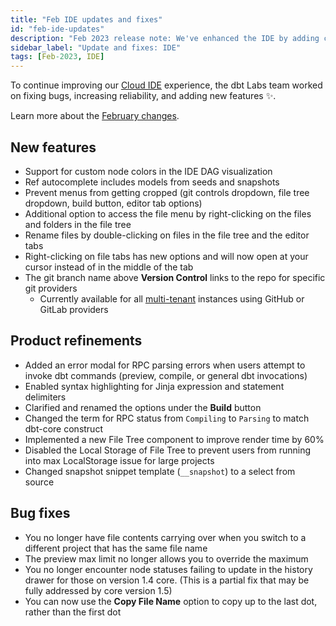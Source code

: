```yaml
---
title: "Feb IDE updates and fixes"
id: "feb-ide-updates"
description: "Feb 2023 release note: We've enhanced the IDE by adding custom node colors in the DAG, ref autocomplete, double-click files to rename them, add link to repo from the branch name, enabled syntax highlighting for jinja, improve file tree render time, and more."
sidebar_label: "Update and fixes: IDE"
tags: [Feb-2023, IDE]
---
```


To continue improving our [Cloud IDE](/docs/cloud/dbt-cloud-ide/develop-in-the-cloud) experience, the dbt Labs team worked on fixing bugs, increasing reliability, and adding new features ✨.

Learn more about the [February changes](https://getdbt.slack.com/archives/C03SAHKKG2Z/p1677605383451109). 

## New features 

- Support for custom node colors in the IDE DAG visualization
- Ref autocomplete includes models from seeds and snapshots
- Prevent menus from getting cropped (git controls dropdown, file tree dropdown, build button, editor tab options)
- Additional option to access the file menu by right-clicking on the files and folders in the file tree
- Rename files by double-clicking on files in the file tree and the editor tabs
- Right-clicking on file tabs has new options and will now open at your cursor instead of in the middle of the tab
- The git branch name above **Version Control** links to the repo for specific git providers
    * Currently available for all [multi-tenant](/docs/cloud/about-cloud/access-regions-ip-addresses) instances using GitHub or GitLab providers 

## Product refinements 

- Added an error modal for RPC parsing errors when users attempt to invoke dbt commands (preview, compile, or general dbt invocations) 
- Enabled syntax highlighting for Jinja expression and statement delimiters
- Clarified and renamed the options under the **Build** button 
- Changed the term for RPC status from `Compiling` to `Parsing` to match dbt-core construct
- Implemented a new File Tree component to improve render time by 60%
- Disabled the Local Storage of File Tree to prevent users from running into max LocalStorage issue for large projects
- Changed snapshot snippet template (`__snapshot`) to a select from source

## Bug fixes

- You no longer have file contents carrying over when you switch to a different project that has the same file name
- The preview max limit no longer allows you to override the maximum 
- You no longer encounter node statuses failing to update in the history drawer for those on version 1.4 core. (This is a partial fix that may be fully addressed by core version 1.5)
- You can now use the **Copy File Name** option to copy up to the last dot, rather than the first dot

